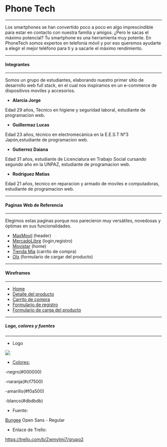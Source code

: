 # Phone Tech

------------

Los smartphones se han convertido poco a poco en algo imprescindible para estar en contacto con nuestra familia y amigos. ¿Pero le sacas el máximo potencial? Tu smartphone es una herramienta muy potente. En PhoneTech somos expertos en telefonía móvil y por eso queremos ayudarte a elegir el mejor teléfono para ti y a sacarle el máximo rendimiento.

------------

#### Integrantes

------------


Somos un grupo de estudiantes, elaborando nuestro primer sitio de desarrollo web full stack, en el cual nos inspiramos en un e-commerce de  dispositivos moviles y accesorios.

- **Alarcia Jorge**

Edad 29 años, Técnico en higiene y seguridad laboral, estudiante de programacion web.

- **Guillermaz  Lucas**

Edad 23 años, técnico en electromecánica en la E.E.S.T N°3 Japón,estudiante de programacion web.
- **Gutierrez Daiana**

Edad 31 años, estudiante de Licenciatura en Trabajo Social cursando segundo año en la UNPAZ, estudiante de programacion web.

- **Rodriguez Matias**

Edad 21 años, tecnico en reparacion y armado de moviles e computadoras, estudiante de programacion web.

------------

#### Paginas Web de Referencia

------------
Elegimos estas paginas porque nos parecieron muy versátiles, novedosas y  óptimas en sus funcionalidades.


- [MaxMovil](https://www.maxmovil.com/es/ "MaxMovil") (header)
- [MercadoLibre](https://www.mercadolibre.com.ar "MercadoLibre") (login,registro)
- [Movistar](https://tienda.movistar.com.ar "Movistar") (home)
- [Tienda Mia](https://tiendamia.com/ar/ "Tienda Mia") (carrito de compra)
- [Olx](https://www.olx.com.ar "Olx") (formulario de cargar del producto)




------------

#### Wireframes

------------

- [Home](https://github.com/Lucas2259/grupo_2_PhoneTech/blob/master/wireframes/home.png)
- [Detalle del producto](https://github.com/Lucas2259/grupo_2_PhoneTech/blob/master/wireframes/detalle%20de%20compra.png)
- [Carrito de compra](https://github.com/Lucas2259/grupo_2_PhoneTech/blob/master/wireframes/carrito%20de%20compra.jpg)
- [Formulario de registro](https://github.com/Lucas2259/grupo_2_PhoneTech/blob/master/wireframes/login.png)
- [Formulario de carga del producto](https://github.com/Lucas2259/grupo_2_PhoneTech/blob/master/wireframes/formularioCargaAdmin.png)

------------

##### Logo, colores  y fuentes

------------
- Logo

![](https://trello-attachments.s3.amazonaws.com/5f1a12ab2fdeeb282954e0af/198x198/da091c7098144a939c239e8c7ae5c45a/Logo.jpg)
- [Colores:](https://colorhunt.co/palette/179398)

-negro(#000000)

-naranja(#cf7500)

-amarillo(#f0a500)

-blanco(#dbdbdb)

- Fuente:

[Bungee](https://fonts.google.com/specimen/Bungee?query=Bungee)
Open Sans - Regular


-  Enlace de Trello:

https://trello.com/b/ZwmyImi7/grupo2
